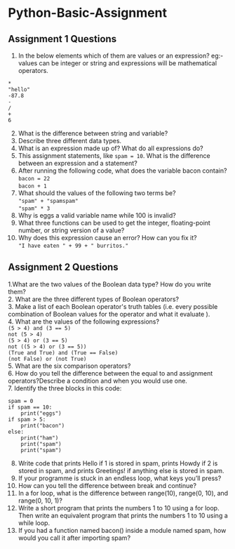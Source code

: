 # Python-Basic-Assignment

## Assignment 1 Questions

1. In the below elements which of them are values or an expression? eg:- values can be integer or string and expressions will be mathematical operators.  
```
*  
"hello"  
-87.8  
-  
/  
+	 
6  
```
2. What is the difference between string and variable?  
3. Describe three different data types.  
4. What is an expression made up of? What do all expressions do?  
5. This assignment statements, like `spam = 10`. What is the difference between an expression and a statement?  
6. After running the following code, what does the variable bacon contain?  
`bacon = 22`  
`bacon + 1`  
7. What should the values of the following two terms be?  
```"spam" + "spamspam"```  
```"spam" * 3```  
8. Why is eggs a valid variable name while 100 is invalid?  
9. What three functions can be used to get the integer, floating-point number, or string version of a value?  
10. Why does this expression cause an error? How can you fix it?  
```"I have eaten " + 99 + " burritos."```  

## Assignment 2 Questions  

1.What are the two values of the Boolean data type? How do you write them?  
2. What are the three different types of Boolean operators?  
3. Make a list of each Boolean operator's truth tables (i.e. every possible combination of Boolean values for the operator and what it evaluate ).  
4. What are the values of the following expressions?  
```(5 > 4) and (3 == 5)```  
```not (5 > 4)```  
```(5 > 4) or (3 == 5)```  
```not ((5 > 4) or (3 == 5))```  
```(True and True) and (True == False)```  
```(not False) or (not True)```  
5. What are the six comparison operators?  
6. How do you tell the difference between the equal to and assignment operators?Describe a condition and when you would use one.  
7. Identify the three blocks in this code:  
```
spam = 0
if spam == 10:  
    print("eggs")  
if spam > 5:  
    print("bacon")  
else:  
    print("ham")  
    print("spam")  
    print("spam")
```  
8. Write code that prints Hello if 1 is stored in spam, prints Howdy if 2 is stored in spam, and prints Greetings! if anything else is stored in spam.  
9. If your programme is stuck in an endless loop, what keys you’ll press?  
10. How can you tell the difference between break and continue?  
11. In a for loop, what is the difference between range(10), range(0, 10), and range(0, 10, 1)?  
12. Write a short program that prints the numbers 1 to 10 using a for loop. Then write an equivalent program that prints the numbers 1 to 10 using a while loop.  
13. If you had a function named bacon() inside a module named spam, how would you call it after importing spam?  





